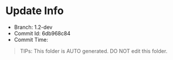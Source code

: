 # Update Info
- Branch: 1.2-dev
- Commit Id: 6db968c84
- Commit Time: 
> TIPs: This folder is AUTO generated. DO NOT edit this folder.

